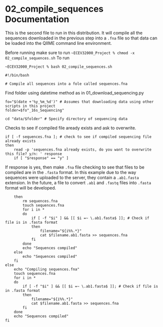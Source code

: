 # 02_compile_sequences Documentation
This is the second file to run in this distribution. It will compile all the sequences downloaded in the previous step into a `.fna` file so that data can be loaded into the QIIME command line environment.

Before running make sure to run `~ECEV32000_Project % chmod -x 02_compile_sequences.sh`
To run
```
~ECEV32000_Project % bash 02_compile_sequences.sh
```
```
#!/bin/bash

# Compile all sequences into a fole called sequences.fna
```
Find folder using datetime method as in 01_download_sequencing.py
```
fo="$(date +'%y_%m_%d')" # Assumes that downloading data using other scripts in this project
folder=$fo"_16s_Sequencing"

cd "data/$folder" # Specify directory of sequencing data
```
Checks to see if compiled file aready exists and ask to overwrite.
```
if [ -f sequences.fna ]; # check to see if compiled sequencing file already exists
then
	read -p 'sequences.fna already exists, do you want to overwrite this file? y/n: ' response
	if [ "$response" == "y" ]
```
If response is yes, then make `.fna` file checking to see that files to be compiled are in the `.fasta` format. In this example due to the way sequences were uploaded to the server, they contain a `.ab1.fasta` extension. In the future, a file to convert `.ab1` and `.fastq` files into `.fasta` format will be developed.
```
	then
		rm sequences.fna
		touch sequences.fna
		for i in *
		do
		    if [ -f "$i" ] && [[ $i =~ \.ab1.fasta$ ]]; # Check if file is in .fasta format
		    then
		        filename="${i%%.*}"
		        cat $filename.ab1.fasta >> sequences.fna
		    fi
		done
		echo "Sequences compiled"
	else
		echo "Sequences compiled"
	fi
else
	echo "Compiling sequences.fna"
	touch sequences.fna
	for i in *
	do
	    if [ -f "$i" ] && [[ $i =~ \.ab1.fasta$ ]]; # Check if file is in .fasta format
	    then
	        filename="${i%%.*}"
	        cat $filename.ab1.fasta >> sequences.fna
	    fi
	done
	echo "Sequences compiled"
fi
```
